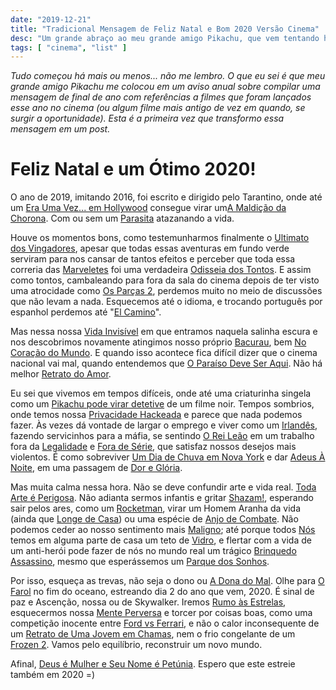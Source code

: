 ```yaml
---
date: "2019-12-21"
title: "Tradicional Mensagem de Feliz Natal e Bom 2020 Versão Cinema"
desc: "Um grande abraço ao meu grande amigo Pikachu, que vem tentando há vários anos manter essa tradição. Que seu próximo ano e de todos nós seja mais significativo."
tags: [ "cinema", "list" ]
---
```

_Tudo começou há mais ou menos... não me lembro. O que eu sei é que meu grande amigo Pikachu me colocou em um aviso anual sobre compilar uma mensagem de final de ano com referências a filmes que foram lançados esse ano no cinema (ou algum filme mais antigo de vez em quando, se surgir a oportunidade). Esta é a primeira vez que transformo essa mensagem em um post._

# Feliz Natal e um Ótimo 2020!

O ano de 2019, imitando 2016, foi escrito e dirigido pelo Tarantino, onde até um [Era Uma Vez... em Hollywood](/era-uma-vez-em-hollywood) consegue virar um[A Maldição da Chorona](/a-maldicao-da-chorona). Com ou sem um [Parasita](/parasita) atazanando a vida.

Houve os momentos bons, como testemunharmos finalmente o [Ultimato dos Vingadores](/vingadores-ultimato), apesar que todas essas aventuras em fundo verde serviram para nos cansar de tantos efeitos e perceber que toda essa correria das [Marveletes](/capita-marvel) foi uma verdadeira [Odisseia dos Tontos](/a-odisseia-dos-tontos). E assim como tontos, cambaleando para fora da sala do cinema depois de ter visto uma atrocidade como [Os Parças 2](/os-parcas-2), perdemos muito no meio de discussões que não levam a nada. Esquecemos até o idioma, e trocando português por espanhol perdemos até "[El Camino](/el-camino-a-breaking-bad-film)".

Mas nessa nossa [Vida Invisível](/a-vida-invisivel) em que entramos naquela salinha escura e nos descobrimos novamente atingimos nosso próprio [Bacurau](/bacurau), bem [No Coração do Mundo](/no-coracao-do-mundo). E quando isso acontece fica difícil dizer que o cinema nacional vai mal, quando entendemos que [O Paraíso Deve Ser Aqui](/o-paraiso-deve-ser-aqui). Não há melhor [Retrato do Amor](/retrato-do-amor).

Eu sei que vivemos em tempos difíceis, onde até uma criaturinha singela como um [Pikachu pode virar detetive](/pokemon-detetive-pikachu) de um filme noir. Tempos sombrios, onde temos nossa [Privacidade Hackeada](/privacidade-hackeada) e parece que nada podemos fazer. Às vezes dá vontade de largar o emprego e viver como um [Irlandês](/o-irlandes), fazendo servicinhos para a máfia, se sentindo [O Rei Leão](/o-rei-leao-2019) em um trabalho fora da [Legalidade](/legalidade) e [Fora de Série](/fora-de-serie), que satisfaz nossos desejos mais violentos. É como sobreviver [Um Dia de Chuva em Nova York](/um-dia-de-chuva-em-nova-york) e dar [Adeus À Noite](/adeus-a-noite), em uma passagem de [Dor e Glória](/dor-e-gloria).

Mas muita calma nessa hora. Não se deve confundir arte e vida real. [Toda Arte é Perigosa](/velvet-buzzsaw-toda-arte-e-perigosa). Não adianta sermos infantis e gritar [Shazam!](/shazam), esperando sair pelos ares, como um [Rocketman](/rocketman), virar um Homem Aranha da vida (ainda que [Longe de Casa](/homem-aranha-longe-de-casa)) ou uma espécie de [Anjo de Combate](/alita-anjo-de-combate). Não podemos ceder ao nosso sentimento mais [Maligno](/maligno); até porque todos [Nós](/nos) temos em alguma parte de casa um teto de [Vidro](/vidro), e flertar com a vida de um anti-herói pode fazer de nós no mundo real um trágico [Brinquedo Assassino](/brinquedo-assassino), mesmo que esperássemos um [Parque dos Sonhos](/o-parque-dos-sonhos).

Por isso, esqueça as trevas, não seja o dono ou [A Dona do Mal](/malevola-dona-do-mal). Olhe para [O Farol](/o-farol) no fim do oceano, estreando dia 2 do ano que vem, 2020. É sinal de paz e Ascenção, nossa ou de Skywalker. Iremos [Rumo às Estrelas](/ad-astra), esquecermos nossa [Mente Perversa](/mente-perversa) e torcer por coisas boas, como uma competição inocente entre [Ford vs Ferrari](/ford-vs-ferrari), e não o calor inconsequente de um [Retrato de Uma Jovem em Chamas](/retrato-de-uma-jovem-em-chamas), nem o frio congelante de um [Frozen 2](/frozen-2). Vamos pelo equilíbrio, reconstruir um novo mundo.

Afinal, [Deus é Mulher e Seu Nome é Petúnia](/deus-e-mulher-e-seu-nome-e-petunia). Espero que este estreie também em 2020 =)
